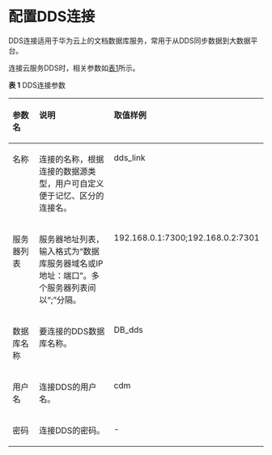 # 配置DDS连接<a name="dgc_01_0031"></a>

DDS连接适用于华为云上的文档数据库服务，常用于从DDS同步数据到大数据平台。

连接云服务DDS时，相关参数如[表1](#zh-cn_topic_0173586864_table34037531171418)所示。

**表 1**  DDS连接参数

<a name="zh-cn_topic_0173586864_table34037531171418"></a>
<table><thead align="left"><tr id="zh-cn_topic_0173586864_row56630393171418"><th class="cellrowborder" valign="top" width="18.509999999999998%" id="mcps1.2.4.1.1"><p id="zh-cn_topic_0173586864_p23659124171418"><a name="zh-cn_topic_0173586864_p23659124171418"></a><a name="zh-cn_topic_0173586864_p23659124171418"></a>参数名</p>
</th>
<th class="cellrowborder" valign="top" width="61.309999999999995%" id="mcps1.2.4.1.2"><p id="zh-cn_topic_0173586864_p37340867171418"><a name="zh-cn_topic_0173586864_p37340867171418"></a><a name="zh-cn_topic_0173586864_p37340867171418"></a>说明</p>
</th>
<th class="cellrowborder" valign="top" width="20.18%" id="mcps1.2.4.1.3"><p id="zh-cn_topic_0173586864_p4711375171418"><a name="zh-cn_topic_0173586864_p4711375171418"></a><a name="zh-cn_topic_0173586864_p4711375171418"></a>取值样例</p>
</th>
</tr>
</thead>
<tbody><tr id="zh-cn_topic_0173586864_row148131718155810"><td class="cellrowborder" valign="top" width="18.509999999999998%" headers="mcps1.2.4.1.1 "><p id="zh-cn_topic_0173586864_p1081471865814"><a name="zh-cn_topic_0173586864_p1081471865814"></a><a name="zh-cn_topic_0173586864_p1081471865814"></a>名称</p>
</td>
<td class="cellrowborder" valign="top" width="61.309999999999995%" headers="mcps1.2.4.1.2 "><p id="zh-cn_topic_0173586864_p1369564463813"><a name="zh-cn_topic_0173586864_p1369564463813"></a><a name="zh-cn_topic_0173586864_p1369564463813"></a>连接的名称，根据连接的数据源类型，用户可自定义便于记忆、区分的连接名。</p>
</td>
<td class="cellrowborder" valign="top" width="20.18%" headers="mcps1.2.4.1.3 "><p id="zh-cn_topic_0173586864_p1981416180585"><a name="zh-cn_topic_0173586864_p1981416180585"></a><a name="zh-cn_topic_0173586864_p1981416180585"></a>dds_link</p>
</td>
</tr>
<tr id="zh-cn_topic_0173586864_row19710159171418"><td class="cellrowborder" valign="top" width="18.509999999999998%" headers="mcps1.2.4.1.1 "><p id="zh-cn_topic_0173586864_p62657656114131"><a name="zh-cn_topic_0173586864_p62657656114131"></a><a name="zh-cn_topic_0173586864_p62657656114131"></a>服务器列表</p>
</td>
<td class="cellrowborder" valign="top" width="61.309999999999995%" headers="mcps1.2.4.1.2 "><p id="zh-cn_topic_0173586864_p733031416592"><a name="zh-cn_topic_0173586864_p733031416592"></a><a name="zh-cn_topic_0173586864_p733031416592"></a>服务器地址列表，输入格式为<span class="uicontrol" id="zh-cn_topic_0173586864_uicontrol11588628155916"><a name="zh-cn_topic_0173586864_uicontrol11588628155916"></a><a name="zh-cn_topic_0173586864_uicontrol11588628155916"></a>“数据库服务器域名或IP地址：端口”</span>。多个服务器列表间以<span class="uicontrol" id="zh-cn_topic_0173586864_uicontrol1126413469590"><a name="zh-cn_topic_0173586864_uicontrol1126413469590"></a><a name="zh-cn_topic_0173586864_uicontrol1126413469590"></a>“;”</span>分隔。</p>
</td>
<td class="cellrowborder" valign="top" width="20.18%" headers="mcps1.2.4.1.3 "><p id="zh-cn_topic_0173586864_p3891070991628"><a name="zh-cn_topic_0173586864_p3891070991628"></a><a name="zh-cn_topic_0173586864_p3891070991628"></a>192.168.0.1:7300;192.168.0.2:7301</p>
</td>
</tr>
<tr id="zh-cn_topic_0173586864_row11588738102344"><td class="cellrowborder" valign="top" width="18.509999999999998%" headers="mcps1.2.4.1.1 "><p id="zh-cn_topic_0173586864_p66272570102344"><a name="zh-cn_topic_0173586864_p66272570102344"></a><a name="zh-cn_topic_0173586864_p66272570102344"></a>数据库名称</p>
</td>
<td class="cellrowborder" valign="top" width="61.309999999999995%" headers="mcps1.2.4.1.2 "><p id="zh-cn_topic_0173586864_p66477930102344"><a name="zh-cn_topic_0173586864_p66477930102344"></a><a name="zh-cn_topic_0173586864_p66477930102344"></a>要连接的DDS数据库名称。</p>
</td>
<td class="cellrowborder" valign="top" width="20.18%" headers="mcps1.2.4.1.3 "><p id="zh-cn_topic_0173586864_p16003259102344"><a name="zh-cn_topic_0173586864_p16003259102344"></a><a name="zh-cn_topic_0173586864_p16003259102344"></a>DB_dds</p>
</td>
</tr>
<tr id="zh-cn_topic_0173586864_row35421096102350"><td class="cellrowborder" valign="top" width="18.509999999999998%" headers="mcps1.2.4.1.1 "><p id="zh-cn_topic_0173586864_p50536504102350"><a name="zh-cn_topic_0173586864_p50536504102350"></a><a name="zh-cn_topic_0173586864_p50536504102350"></a>用户名</p>
</td>
<td class="cellrowborder" valign="top" width="61.309999999999995%" headers="mcps1.2.4.1.2 "><p id="zh-cn_topic_0173586864_p5438008102436"><a name="zh-cn_topic_0173586864_p5438008102436"></a><a name="zh-cn_topic_0173586864_p5438008102436"></a>连接DDS的用户名。</p>
</td>
<td class="cellrowborder" valign="top" width="20.18%" headers="mcps1.2.4.1.3 "><p id="zh-cn_topic_0173586864_p52218594102350"><a name="zh-cn_topic_0173586864_p52218594102350"></a><a name="zh-cn_topic_0173586864_p52218594102350"></a>cdm</p>
</td>
</tr>
<tr id="zh-cn_topic_0173586864_row21870968171418"><td class="cellrowborder" valign="top" width="18.509999999999998%" headers="mcps1.2.4.1.1 "><p id="zh-cn_topic_0173586864_p26718016171418"><a name="zh-cn_topic_0173586864_p26718016171418"></a><a name="zh-cn_topic_0173586864_p26718016171418"></a>密码</p>
</td>
<td class="cellrowborder" valign="top" width="61.309999999999995%" headers="mcps1.2.4.1.2 "><p id="zh-cn_topic_0173586864_p5950554015418"><a name="zh-cn_topic_0173586864_p5950554015418"></a><a name="zh-cn_topic_0173586864_p5950554015418"></a>连接DDS的密码。</p>
</td>
<td class="cellrowborder" valign="top" width="20.18%" headers="mcps1.2.4.1.3 "><p id="zh-cn_topic_0173586864_p38901992114142"><a name="zh-cn_topic_0173586864_p38901992114142"></a><a name="zh-cn_topic_0173586864_p38901992114142"></a>-</p>
</td>
</tr>
</tbody>
</table>

